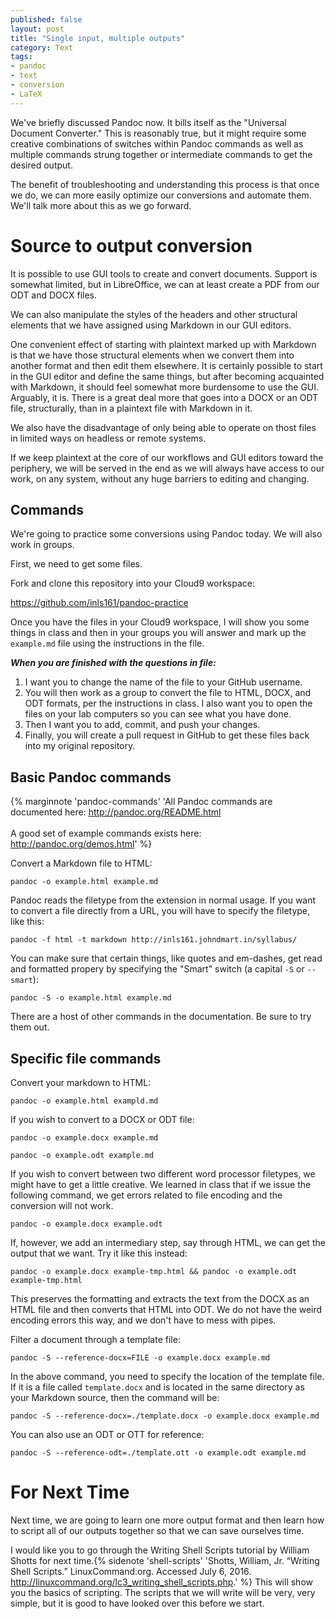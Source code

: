 ```yaml
---
published: false
layout: post
title: "Single input, multiple outputs"
category: Text
tags: 
- pandoc
- text
- conversion
- LaTeX
---
```


We've briefly discussed Pandoc now. 
It bills itself as the "Universal Document Converter." 
This is reasonably true, but it might require some creative combinations of switches within Pandoc commands as well as multiple commands strung together or intermediate commands to get the desired output. 

The benefit of troubleshooting and understanding this process is that once we do, we can more easily optimize our conversions and automate them. 
We'll talk more about this as we go forward. 
<excerpt/>

# Source to output conversion

It is possible to use GUI tools to create and convert documents. 
Support is somewhat limited, but in LibreOffice, we can at least create a PDF from our ODT and DOCX files. 

We can also manipulate the styles of the headers and other structural elements that we have assigned using Markdown in our GUI editors. 

One convenient effect of starting with plaintext marked up with Markdown is that we have those structural elements when we convert them into another format and then edit them elsewhere. It is certainly possible to start in the GUI editor and define the same things, but after becoming acquainted with Markdown, it should feel somewhat more burdensome to use the GUI. Arguably, it is. There is a great deal more that goes into a DOCX or an ODT file, structurally, than in a plaintext file with Markdown in it. 

We also have the disadvantage of only being able to operate on thost files in limited ways on headless or remote systems. 

If we keep plaintext at the core of our workflows and GUI editors toward the periphery, we will be served in the end as we will always have access to our work, on any system, without any huge barriers to editing and changing. 

## Commands

We're going to practice some conversions using Pandoc today. We will also work in groups. 

First, we need to get some files. 

Fork and clone this repository into your Cloud9 workspace:

https://github.com/inls161/pandoc-practice

Once you have the files in your Cloud9 workspace, I will show you some things in class and then in your groups you will answer and mark up the `example.md` file using the instructions in the file. 

***When you are finished with the questions in file:*** 

1. I want you to change the name of the file to your GitHub username. 
2. You will then work as a group to convert the file to HTML, DOCX, and ODT formats, per the instructions in class. I also want you to open the files on your lab computers so you can see what you have done. 
3. Then I want you to add, commit, and push your changes. 
4. Finally, you will create a pull request in GitHub to get these files back into my original repository.  

## Basic Pandoc commands

{% marginnote 'pandoc-commands' 'All Pandoc commands are documented here: http://pandoc.org/README.html<br/><br/>A good set of example commands exists here: http://pandoc.org/demos.html' %}

Convert a Markdown file to HTML:

`pandoc -o example.html example.md`

Pandoc reads the filetype from the extension in normal usage. 
If you want to convert a file directly from a URL, you will have to specify the filetype, like this:

`pandoc -f html -t markdown http://inls161.johndmart.in/syllabus/`

You can make sure that certain things, like quotes and em-dashes, get read and formatted propery by specifying the "Smart" switch (a capital `-S` or `--smart`):

`pandoc -S -o example.html example.md`

There are a host of other commands in the documentation. Be sure to try them out. 

## Specific file commands

Convert your markdown to HTML:

`pandoc -o example.html exampld.md`

If you wish to convert to a DOCX or ODT file:

`pandoc -o example.docx example.md`

`pandoc -o example.odt example.md`

If you wish to convert between two different word processor filetypes, we might have to get a little creative. 
We learned in class that if we issue the following command, we get errors related to file encoding and the conversion will not work. 

`pandoc -o example.docx example.odt`

If, however, we add an intermediary step, say through HTML, we can get the output that we want. Try it like this instead: 

`pandoc -o example.docx example-tmp.html && pandoc -o example.odt example-tmp.html`

This preserves the formatting and extracts the text from the DOCX as an HTML file and then converts that HTML into ODT. 
We do not have the weird encoding errors this way, and we don't have to mess with pipes. 

Filter a document through a template file:

`pandoc -S --reference-docx=FILE -o example.docx example.md` 

In the above command, you need to specify the location of the template file. 
If it is a file called `template.docx` and is located in the same directory as your Markdown source, then the command will be:

`pandoc -S --reference-docx=./template.docx -o example.docx example.md`

You can also use an ODT or OTT for reference:

`pandoc -S --reference-odt=./template.ott -o example.odt example.md`

# For Next Time

Next time, we are going to learn one more output format and then learn how to script all of our outputs together so that we can save ourselves time. 

I would like you to go through the Writing Shell Scripts tutorial by William Shotts for next time.{% sidenote 'shell-scripts' 'Shotts, William, Jr. “Writing Shell Scripts.” LinuxCommand.org. Accessed July 6, 2016. http://linuxcommand.org/lc3_writing_shell_scripts.php.' %} 
This will show you the basics of scripting. 
The scripts that we will write will be very, very simple, but it is good to have looked over this before we start. 